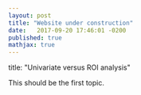 ```yaml
---
layout: post
title: "Website under construction"
date:   2017-09-20 17:46:01 -0200
published: true
mathjax: true
---
```


title: "Univariate versus ROI analysis"

This should be the first topic.
